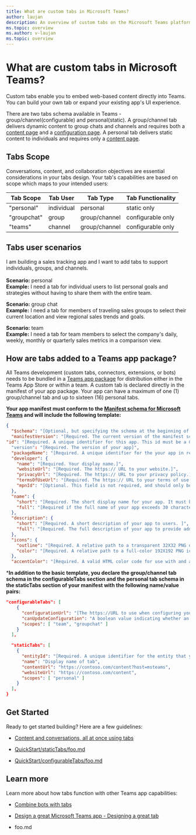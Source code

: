 ```yaml
---
title: What are custom tabs in Microsoft Teams?
author: laujan
description: An overview of custom tabs on the Microsoft Teams platform
ms.topic: overview
ms.author: v-laujan
ms.topic: overview
---
```

# What are custom tabs in Microsoft Teams?

Custom tabs enable you to embed web-based content directly into Teams. You can build your own tab or expand your existing app's UI experience.

There are two tabs schema available in Teams - group/channel(configurable) and personal(static). A group/channel tab delivers dynamic content to group chats and channels and requires both a [content page](https://docs.microsoft.com/microsoftteams/platform/concepts/tabs/tabs-content) and a [configuration page](https://docs.microsoft.com/microsoftteams/platform/concepts/tabs/tabs-configuration). A personal tab delivers static content to individuals and requires only a [content page](https://docs.microsoft.com/microsoftteams/platform/concepts/tabs/tabs-content).

## Tabs Scope

Conversations, content, and collaboration objectives are essential considerations in your tabs design. Your tab's capabilities are based on scope which maps to your intended users:

|Tab Scope|Tab User|Tab Type| Tab Functionality |
| --- | ---| --- | --- |
|"personal"|individual|personal|static only|
|"groupchat"|group| group/channel|configurable only|
|"teams"|channel| group/channel|configurable only|

## Tabs user scenarios

I am building a sales tracking app and I want to add tabs to support individuals, groups, and channels. \
\
**Scenario:** personal \
**Example:** I need a tab for individual users to list personal goals and strategies without having to share them with the entire team.

**Scenario:** group chat \
**Example:** I need a tab for members of traveling sales groups to select their current location and view regional sales trends and goals.

**Scenario:** team \
**Example:** I need a tab for team members to select the company's daily, weekly, monthly or quarterly sales metrics in a comparison view.

## How are tabs added to a Teams app package?

All Teams development (custom tabs, connectors, extensions, or bots) needs to be bundled in a [Teams app package](https://docs.microsoft.com/microsoftteams/platform/concepts/apps/apps-package)  for distribution either in the Teams App Store or within a team. A custom tab is declared directly in the manifest of your app package. Your app can have a maximum of one (1) group/channel tab and up to sixteen (16) personal tabs.

**Your app manifest must conform to the [Manifest schema for Microsoft Teams](https://docs.microsoft.com/en-us/microsoftteams/platform/resources/schema/manifest-schema) and will include the following template:**

```json
{
  "$schema": "[Optional, but specifying the schema at the beginning of your manifest enables IntelliSense or similar support from your code editor.]",
  "manifestVersion": "[Required. The current version of the manifest schema your app manifest is using.]",
"id": "[Required. A unique identifier for this app. This id must be a GUID.]"
  "version": "[Required. The version of your app]",
  "packageName": "[Required. A unique identifier for the your app in reverse domain notation.]",
  "developer": {
    "name": "[Required. Your display name.]",
    "websiteUrl": "[Required. The https:// URL to your website.]",
    "privacyUrl": "[Required. The https:// URL to your privacy policy.]",
    "termsOfUseUrl": "[Required. The https:// URL to your terms of use.]",
    "mpnId": "[Optional. This field is not required, and should only be used if you are already part of the Microsoft Partner Network. More info at https://aka.ms/partner]"
  },
  "name": {
    "short": "[Required. The short display name for your app. It must be <=30 characters]",
    "full": "[Required if the full name of your app exceeds 30 characters.]"
  },
  "description": {
    "short": "[Required. A short description of your app to users. ]",
    "full": "[Required. The full description of your app to provide additional useful information to users.]"
  },
  "icons": {
    "outline": "[Required. A relative path to a transparent 32X32 PNG outline icon.]",
    "color": "[Required. A relative path to a full-color 192X192 PNG icon.]"
  },
  "accentColor": "[Required. A valid HTML color code for use with and as a background for your outline icons.]",
```

***In addition to the basic template, you declare the group/channel tab schema in the configurableTabs section and the personal tab schema in the staticTabs section of your manifest with the following name/value pairs:**

```json
"configurableTabs": [
    {
      "configurationUrl": "[The https://URL to use when configuring your tab.]",
      "canUpdateConfiguration": "A boolean value indicating whether an instance of your tab's configuration can be updated by the user after creation. Default: "true"]",
      "scopes": [ "team", "groupchat" ]
    }
  ],
```

```json
  "staticTabs": [
    {
      "entityId": "[Required. A unique identifier for the entity that your tab displays]",
      "name": "Display name of tab",
      "contentUrl": "https://contoso.com/content?host=msteams",
      "websiteUrl": "https://contoso.com/content",
      "scopes": [ "personal" ]
    }
  ],
}
```

## Get Started

Ready to get started building? Here are a few guidelines:

- [Content and conversations, all at once using tabs](https://docs.microsoft.com/microsoftteams/platform/resources/design/framework/tabs)

- [QuickStart/staticTabs/foo.md](https://quickstart/statictabs)
- [QuickStart/configurableTabs/foo.md](https://quickstart/configurabletabs)

## Learn more

Learn more about how tabs function with other Teams app capabilities:

- [Combine bots with tabs](https://docs.microsoft.com/microsoftteams/platform/concepts/bots/bots-with-tabs)

- [Design a great Microsoft Teams app - Designing a great tab](https://docs.microsoft.com/en-us/microsoftteams/platform/get-started/design#designing-a-great-tab)

- foo.md

